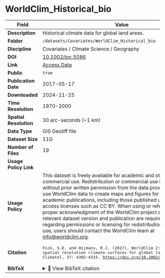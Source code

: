 # WorldClim_Historical_bio

| Field | Value |
|--------|-------|
| **Description** | Historical climate data for global land areas. |
| **Folder** | `/datasets/Covariates/WorldClim_Historical_bio` |
| **Discipline** | Covariates / Climate Science / Geography |
| **DOI** | [10.1002/joc.5086](https://doi.org/10.1002/joc.5086) |
| **Link** | [Access Data](https://www.worldclim.org/data/worldclim21.html) |
| **Public** | `true` |
| **Publication Date** | 2017-05-17 |
| **Downloaded** | 2024-11-25 |
| **Time Resolution** | 1970-2000 |
| **Spatial Resolution** | 30 arc-seconds (~1 km) |
| **Data Type** | GIS Geotiff file |
| **Dataset Size** | 11G |
| **Number of Files** | 19 |
| **Usage Policy Link** |  |
| **Usage Policy** | This dataset is freely available for academic and other non-commercial use. Redistribution or commercial use is not permitted without prior written permission from the data providers. Users may use WorldClim data to create maps and figures for inclusion in academic publications, including those published under open-access licenses such as CC BY. When using or referencing the data, proper acknowledgment of the WorldClim project and citation of the relevant dataset version and publication are required. For inquiries regarding permissions or licensing for redistribution or commercial use, users should contact the WorldClim team at info@worldclim.org. |
| **Citation** | <pre>Fick, S.E. and Hijmans, R.J. (2017), WorldClim 2: new 1-km spatial resolution climate surfaces for global land areas. Int. J. Climatol, 37: 4302-4315. https://doi.org/10.1002/joc.5086</pre> |
| **BibTeX** | <details><summary>📜 View BibTeX citation</summary><pre>@article{https://doi.org/10.1002/joc.5086,<br>author = {Fick, Stephen E. and Hijmans, Robert J.},<br>title = {WorldClim 2: new 1-km spatial resolution climate surfaces for global land areas},<br>journal = {International Journal of Climatology},<br>volume = {37},<br>number = {12},<br>pages = {4302-4315},<br>keywords = {interpolation, climate surfaces, WorldClim, MODIS, land surface temperature, cloud cover, solar radiation, wind speed, vapour pressure},<br>doi = {https://doi.org/10.1002/joc.5086},<br>url = {https://rmets.onlinelibrary.wiley.com/doi/abs/10.1002/joc.5086},<br>eprint = {https://rmets.onlinelibrary.wiley.com/doi/pdf/10.1002/joc.5086},<br>abstract = {ABSTRACT We created a new dataset of spatially interpolated monthly climate data for global land areas at a very high spatial resolution (approximately 1 km2). We included monthly temperature (minimum, maximum and average), precipitation, solar radiation, vapour pressure and wind speed, aggregated across a target temporal range of 1970–2000, using data from between 9000 and 60 000 weather stations. Weather station data were interpolated using thin-plate splines with covariates including elevation, distance to the coast and three satellite-derived covariates: maximum and minimum land surface temperature as well as cloud cover, obtained with the MODIS satellite platform. Interpolation was done for 23 regions of varying size depending on station density. Satellite data improved prediction accuracy for temperature variables 5–15\% (0.07–0.17 °C), particularly for areas with a low station density, although prediction error remained high in such regions for all climate variables. Contributions of satellite covariates were mostly negligible for the other variables, although their importance varied by region. In contrast to the common approach to use a single model formulation for the entire world, we constructed the final product by selecting the best performing model for each region and variable. Global cross-validation correlations were ≥ 0.99 for temperature and humidity, 0.86 for precipitation and 0.76 for wind speed. The fact that most of our climate surface estimates were only marginally improved by use of satellite covariates highlights the importance having a dense, high-quality network of climate station data.},<br>year = {2017}<br>}</pre> |
